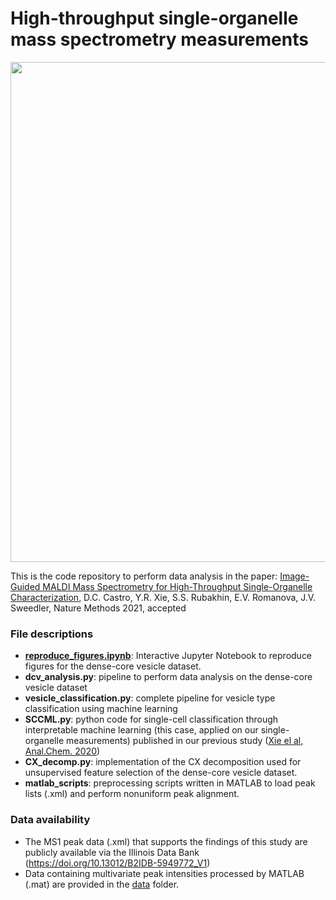 # High-throughput single-organelle mass spectrometry measurements

<p align="center">
<img src="https://github.com/richardxie1119/DCV_DA/blob/main/coverart.png" width="800",align="middle">
</p>

This is the code repository to perform data analysis in the paper: 
[Image-Guided MALDI Mass Spectrometry for High-Throughput Single-Organelle Characterization](accepted), D.C. Castro, Y.R. Xie, S.S. Rubakhin, E.V. Romanova, J.V. Sweedler, Nature Methods 2021, accepted

### File descriptions
- [**reproduce_figures.ipynb**](reproduce_figures.ipynb): Interactive Jupyter Notebook to reproduce figures for the dense-core vesicle dataset.
- **dcv_analysis.py**: pipeline to perform data analysis on the dense-core vesicle dataset
- **vesicle_classification.py**: complete pipeline for vesicle type classification using machine learning
- **SCCML.py**: python code for single-cell classification through interpretable machine learning (this case, applied on our single-organelle measurements) published in our previous study ([Xie el al, Anal.Chem. 2020](https://pubs.acs.org/doi/10.1021/acs.analchem.0c01660))
- **CX_decomp.py**: implementation of the CX decomposition used for unsupervised feature selection of the dense-core vesicle dataset.
- **matlab_scripts**: preprocessing scripts written in MATLAB to load peak lists (.xml) and perform nonuniform peak alignment.

### Data availability
- The MS1 peak data (.xml) that supports the findings of this study are publicly available via the Illinois Data Bank (https://doi.org/10.13012/B2IDB-5949772_V1)
- Data containing multivariate peak intensities processed by MATLAB (.mat) are provided in the [data](data) folder.

